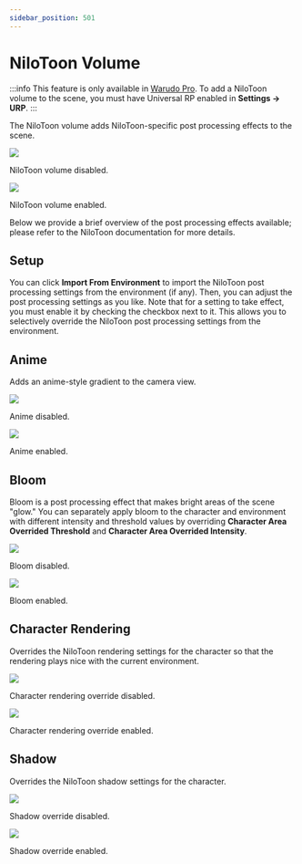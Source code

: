 ```yaml
---
sidebar_position: 501
---
```


# NiloToon Volume

:::info
This feature is only available in [Warudo Pro](../pro). To add a NiloToon volume to the scene, you must have Universal RP enabled in **Settings → URP**.
:::

The NiloToon volume adds NiloToon-specific post processing effects to the scene.

<div style={{display: 'flex', justifyContent: 'space-between', gap: '1rem'}}>
<div>
<img src="/doc-img/en-nilotoon-off.png"  />
<p class="img-desc">NiloToon volume disabled.</p>
</div>
<div>
<img src="/doc-img/en-nilotoon-on.png"  />
<p class="img-desc">NiloToon volume enabled.</p>
</div>
</div>

Below we provide a brief overview of the post processing effects available; please refer to the NiloToon documentation for more details.

## Setup

You can click **Import From Environment** to import the NiloToon post processing settings from the environment (if any). Then, you can adjust the post processing settings as you like. Note that for a setting to take effect, you must enable it by checking the checkbox next to it. This allows you to selectively override the NiloToon post processing settings from the environment.

## Anime

Adds an anime-style gradient to the camera view.

<div style={{display: 'flex', justifyContent: 'space-between', gap: '1rem'}}>
<div>
<img src="/doc-img/en-nilotoon-off.png"  />
<p class="img-desc">Anime disabled.</p>
</div>
<div>
<img src="/doc-img/en-nilotoon-anime.png"  />
<p class="img-desc">Anime enabled.</p>
</div>
</div>

## Bloom

Bloom is a post processing effect that makes bright areas of the scene "glow." You can separately apply bloom to the character and environment with different intensity and threshold values by overriding **Character Area Overrided Threshold** and **Character Area Overrided Intensity**.

<div style={{display: 'flex', justifyContent: 'space-between', gap: '1rem'}}>
<div>
<img src="/doc-img/en-nilotoon-off.png"  />
<p class="img-desc">Bloom disabled.</p>
</div>
<div>
<img src="/doc-img/en-nilotoon-bloom.png"  />
<p class="img-desc">Bloom enabled.</p>
</div>
</div>

## Character Rendering

Overrides the NiloToon rendering settings for the character so that the rendering plays nice with the current environment.

<div style={{display: 'flex', justifyContent: 'space-between', gap: '1rem'}}>
<div>
<img src="/doc-img/en-nilotoon-off.png"  />
<p class="img-desc">Character rendering override disabled.</p>
</div>
<div>
<img src="/doc-img/en-nilotoon-character.png"  />
<p class="img-desc">Character rendering override enabled.</p>
</div>
</div>

## Shadow

Overrides the NiloToon shadow settings for the character.

<div style={{display: 'flex', justifyContent: 'space-between', gap: '1rem'}}>
<div>
<img src="/doc-img/en-nilotoon-off.png"  />
<p class="img-desc">Shadow override disabled.</p>
</div>
<div>
<img src="/doc-img/en-nilotoon-shadow.png"  />
<p class="img-desc">Shadow override enabled.</p>
</div>
</div>
